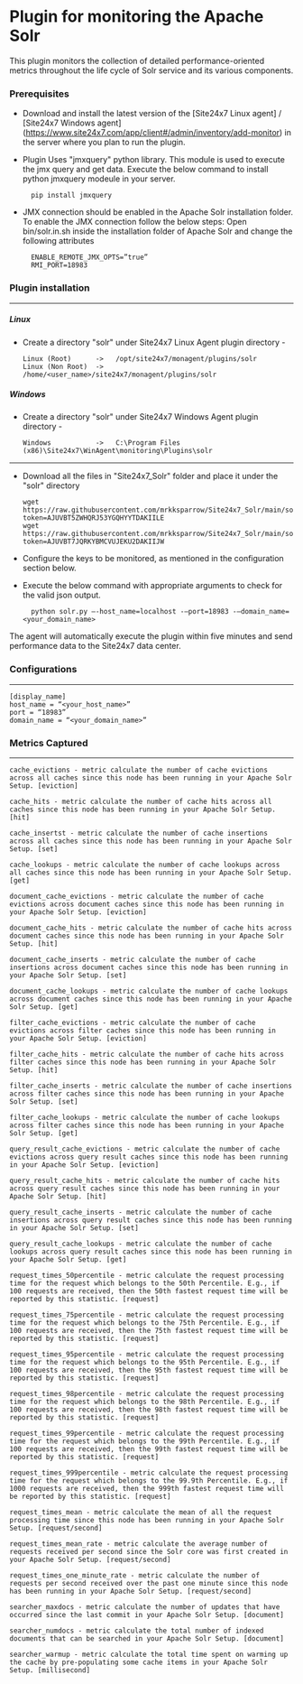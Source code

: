 Plugin for monitoring the Apache Solr 
==============================================

This plugin monitors the collection of detailed performance-oriented metrics throughout the life cycle of Solr service and its various components.

### Prerequisites

- Download and install the latest version of the [Site24x7 Linux agent] / [Site24x7 Windows agent] (https://www.site24x7.com/app/client#/admin/inventory/add-monitor) in the server where you plan to run the plugin. 

- Plugin Uses "jmxquery" python library. This module is used to execute the jmx query and get data. Execute the below command to install python jmxquery modeule in your server.  

		pip install jmxquery
		
- JMX connection should be enabled in the Apache Solr installation folder. To enable the JMX connection follow the below steps: Open bin/solr.in.sh inside the installation folder of Apache Solr and change the following attributes

		ENABLE_REMOTE_JMX_OPTS=”true”
		RMI_PORT=18983
		

### Plugin installation
---
##### Linux 

- Create a directory "solr" under Site24x7 Linux Agent plugin directory - 

      Linux (Root)      ->   /opt/site24x7/monagent/plugins/solr
      Linux (Non Root)  ->   /home/<user_name>/site24x7/monagent/plugins/solr

##### Windows 

- Create a directory "solr" under Site24x7 Windows Agent plugin directory - 

      Windows           ->   C:\Program Files (x86)\Site24x7\WinAgent\monitoring\Plugins\solr
      
---

- Download all the files in "Site24x7_Solr" folder and place it under the "solr" directory

	  wget https://raw.githubusercontent.com/mrkksparrow/Site24x7_Solr/main/solr.py?token=AJUVBT5ZWHQRJ53YGQHYYTDAKIILE
	  wget https://raw.githubusercontent.com/mrkksparrow/Site24x7_Solr/main/solr.cfg?token=AJUVBT7JQRKYBMCVUJEKU2DAKIIJW
	
- Configure the keys to be monitored, as mentioned in the configuration section below.

- Execute the below command with appropriate arguments to check for the valid json output.  

		python solr.py –-host_name=localhost -–port=18983 -–domain_name=<your_domain_name>


The agent will automatically execute the plugin within five minutes and send performance data to the Site24x7 data center.

### Configurations
---
	[display_name]
	host_name = “<your_host_name>”
	port = “18983”
	domain_name = “<your_domain_name>”

### Metrics Captured
---
	cache_evictions - metric calculate the number of cache evictions across all caches since this node has been running in your Apache Solr Setup. [eviction]

	cache_hits - metric calculate the number of cache hits across all caches since this node has been running in your Apache Solr Setup. [hit]

	cache_insertst - metric calculate the number of cache insertions across all caches since this node has been running in your Apache Solr Setup. [set]

	cache_lookups - metric calculate the number of cache lookups across all caches since this node has been running in your Apache Solr Setup. [get]

	document_cache_evictions - metric calculate the number of cache evictions across document caches since this node has been running in your Apache Solr Setup. [eviction]

	document_cache_hits - metric calculate the number of cache hits across document caches since this node has been running in your Apache Solr Setup. [hit]

	document_cache_inserts - metric calculate the number of cache insertions across document caches since this node has been running in your Apache Solr Setup. [set]

	document_cache_lookups - metric calculate the number of cache lookups across document caches since this node has been running in your Apache Solr Setup. [get]

	filter_cache_evictions - metric calculate the number of cache evictions across filter caches since this node has been running in your Apache Solr Setup. [eviction]

	filter_cache_hits - metric calculate the number of cache hits across filter caches since this node has been running in your Apache Solr Setup. [hit]

	filter_cache_inserts - metric calculate the number of cache insertions across filter caches since this node has been running in your Apache Solr Setup. [set]

	filter_cache_lookups - metric calculate the number of cache lookups across filter caches since this node has been running in your Apache Solr Setup. [get]

	query_result_cache_evictions - metric calculate the number of cache evictions across query result caches since this node has been running in your Apache Solr Setup. [eviction]

	query_result_cache_hits - metric calculate the number of cache hits across query result caches since this node has been running in your Apache Solr Setup. [hit]

	query_result_cache_inserts - metric calculate the number of cache insertions across query result caches since this node has been running in your Apache Solr Setup. [set]

	query_result_cache_lookups - metric calculate the number of cache lookups across query result caches since this node has been running in your Apache Solr Setup. [get]

	request_times_50percentile - metric calculate the request processing time for the request which belongs to the 50th Percentile. E.g., if 100 requests are received, then the 50th fastest request time will be reported by this statistic. [request]

	request_times_75percentile - metric calculate the request processing time for the request which belongs to the 75th Percentile. E.g., if 100 requests are received, then the 75th fastest request time will be reported by this statistic. [request]

	request_times_95percentile - metric calculate the request processing time for the request which belongs to the 95th Percentile. E.g., if 100 requests are received, then the 95th fastest request time will be reported by this statistic. [request]

	request_times_98percentile - metric calculate the request processing time for the request which belongs to the 98th Percentile. E.g., if 100 requests are received, then the 98th fastest request time will be reported by this statistic. [request]

	request_times_99percentile - metric calculate the request processing time for the request which belongs to the 99th Percentile. E.g., if 100 requests are received, then the 99th fastest request time will be reported by this statistic. [request]

	request_times_999percentile - metric calculate the request processing time for the request which belongs to the 99.9th Percentile. E.g., if 1000 requests are received, then the 999th fastest request time will be reported by this statistic. [request]

	request_times_mean - metric calculate the mean of all the request processing time since this node has been running in your Apache Solr Setup. [request/second]

	request_times_mean_rate - metric calculate the average number of requests received per second since the Solr core was first created in your Apache Solr Setup. [request/second]

	request_times_one_minute_rate - metric calculate the number of requests per second received over the past one minute since this node has been running in your Apache Solr Setup. [request/second]
	
	searcher_maxdocs - metric calculate the number of updates that have occurred since the last commit in your Apache Solr Setup. [document]

	searcher_numdocs - metric calculate the total number of indexed documents that can be searched in your Apache Solr Setup. [document]

	searcher_warmup - metric calculate the total time spent on warming up the cache by pre-populating some cache items in your Apache Solr Setup. [millisecond]
